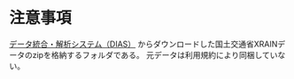 

# 注意事項

[データ統合・解析システム（DIAS）](https://diasjp.net/) からダウンロードした国土交通省XRAINデータのzipを格納するフォルダである。
元データは利用規約により同梱していない。


